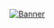 [![Banner](https://postimg.cc/ZvZbfmnb)
](https://i.postimg.cc/BbPjnQGK/DALL-E-2024-12-21-09-54-36-A-professional-and-elegant-Git-Hub-banner-with-the-name-Vinrain-promin.webp
)
